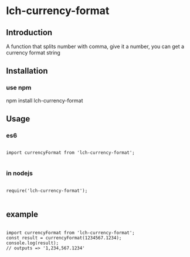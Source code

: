 # lch-currency-format

## Introduction
A function that splits number with comma, give it a number, you can get a currency format string

## Installation

### use npm
npm install lch-currency-format

## Usage

### es6
<pre>
<code>
import currencyFormat from 'lch-currency-format';
</code>
</pre>

### in nodejs
<pre>
<code>
require('lch-currency-format');
</code>
</pre>

## example

<pre>
<code>
import currencyFormat from 'lch-currency-format';
const result = currencyFormat(1234567.1234);
console.log(result);
// outputs => '1,234,567.1234'
</code>
</pre>

